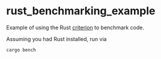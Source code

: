 # rust_benchmarking_example

Example of using the Rust [criterion](https://github.com/bheisler/criterion.rs) to benchmark code.

Assuming you had Rust installed, run via

```bash
cargo bench
```
